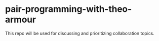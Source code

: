 # pair-programming-with-theo-armour
This repo will be used for discussing and prioritizing collaboration topics.
